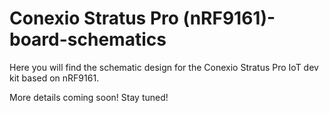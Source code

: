 # Conexio Stratus Pro (nRF9161)-board-schematics
Here you will find the schematic design for the Conexio Stratus Pro IoT dev kit based on nRF9161.

More details coming soon! Stay tuned!
